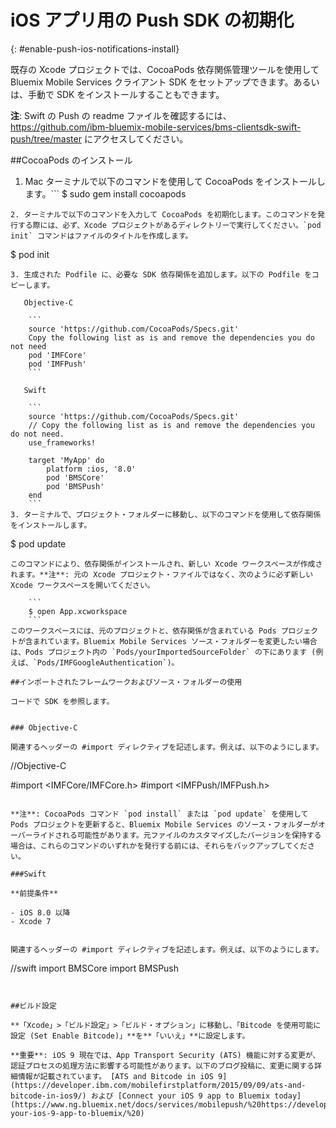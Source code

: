 # iOS アプリ用の Push SDK の初期化
{: #enable-push-ios-notifications-install}

既存の Xcode プロジェクトでは、CocoaPods 依存関係管理ツールを使用して Bluemix Mobile Services クライアント SDK をセットアップできます。あるいは、手動で SDK をインストールすることもできます。

**注**: Swift の Push の readme ファイルを確認するには、 https://github.com/ibm-bluemix-mobile-services/bms-clientsdk-swift-push/tree/master にアクセスしてください。

##CocoaPods のインストール

1. Mac ターミナルで以下のコマンドを使用して CocoaPods をインストールします。```
$ sudo gem install cocoapods
```
2. ターミナルで以下のコマンドを入力して CocoaPods を初期化します。このコマンドを発行する際には、必ず、Xcode プロジェクトがあるディレクトリーで実行してください。`pod init` コマンドはファイルのタイトルを作成します。
```
$ pod init
```
3. 生成された Podfile に、必要な SDK 依存関係を追加します。以下の Podfile をコピーします。

   Objective-C

    ```
    source 'https://github.com/CocoaPods/Specs.git'
	Copy the following list as is and remove the dependencies you do not need
	pod 'IMFCore'
	pod 'IMFPush'
	```

   Swift

	```
	source 'https://github.com/CocoaPods/Specs.git'
	// Copy the following list as is and remove the dependencies you do not need.
	use_frameworks!

	target 'MyApp' do
	    platform :ios, '8.0'
	    pod 'BMSCore'
	    pod 'BMSPush'
	end
	```
3. ターミナルで、プロジェクト・フォルダーに移動し、以下のコマンドを使用して依存関係をインストールします。
```
$ pod update
```
このコマンドにより、依存関係がインストールされ、新しい Xcode ワークスペースが作成されます。**注**: 元の Xcode プロジェクト・ファイルではなく、次のように必ず新しい Xcode ワークスペースを開いてください。

	```
	$ open App.xcworkspace
	```
このワークスペースには、元のプロジェクトと、依存関係が含まれている Pods プロジェクトが含まれています。Bluemix Mobile Services ソース・フォルダーを変更したい場合は、Pods プロジェクト内の `Pods/yourImportedSourceFolder` の下にあります (例えば、`Pods/IMFGoogleAuthentication`)。

##インポートされたフレームワークおよびソース・フォルダーの使用

コードで SDK を参照します。


### Objective-C

関連するヘッダーの #import ディレクティブを記述します。例えば、以下のようにします。

```
//Objective-C

#import <IMFCore/IMFCore.h>
#import <IMFPush/IMFPush.h>
```

**注**: CocoaPods コマンド `pod install` または `pod update` を使用して Pods プロジェクトを更新すると、Bluemix Mobile Services のソース・フォルダーがオーバーライドされる可能性があります。元ファイルのカスタマイズしたバージョンを保持する場合は、これらのコマンドのいずれかを発行する前には、それらをバックアップしてください。

###Swift

**前提条件**

- iOS 8.0 以降
- Xcode 7


関連するヘッダーの #import ディレクティブを記述します。例えば、以下のようにします。

```
//swift
import BMSCore
import BMSPush
```


##ビルド設定

**「Xcode」>「ビルド設定」>「ビルド・オプション」に移動し、「Bitcode を使用可能に設定 (Set Enable Bitcode)」**を**「いいえ」**に設定します。

**重要**: iOS 9 現在では、App Transport Security (ATS) 機能に対する変更が、認証プロセスの処理方法に影響する可能性があります。以下のブログ投稿に、変更に関する詳細情報が記載されています。 [ATS and Bitcode in iOS 9](https://developer.ibm.com/mobilefirstplatform/2015/09/09/ats-and-bitcode-in-ios9/) および [Connect your iOS 9 app to Bluemix today](https://www.ng.bluemix.net/docs/services/mobilepush/%20https://developer.ibm.com/bluemix/2015/09/16/connect-your-ios-9-app-to-bluemix/%20)
